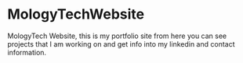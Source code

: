 ﻿# MologyTechWebsite
MologyTech Website, this is my portfolio site from here you can see projects that I am working on and get info into my linkedin and contact information.
